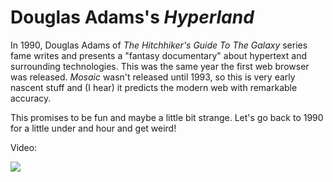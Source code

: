 # Douglas Adams's _Hyperland_

In 1990, Douglas Adams of _The Hitchhiker's Guide To The Galaxy_ series fame writes and presents a "fantasy documentary" about hypertext and surrounding technologies. This was the same year the first web browser was released. _Mosaic_ wasn't released until 1993, so this is very early nascent stuff and (I hear) it predicts the modern web with remarkable accuracy.

This promises to be fun and maybe a little bit strange. Let's go back to 1990 for a little under and hour and get weird!

Video:

[![](https://i.vimeocdn.com/video/446380259.webp?mw=1920&mh=1080&q=70)](https://vimeo.com/72501076)
